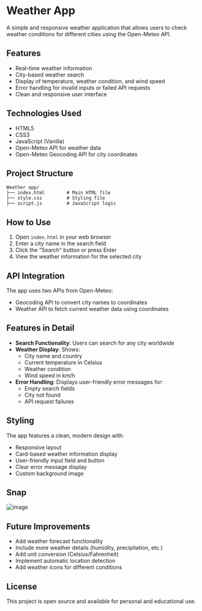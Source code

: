 # Weather App

A simple and responsive weather application that allows users to check weather conditions for different cities using the Open-Meteo API.

## Features

- Real-time weather information
- City-based weather search
- Display of temperature, weather condition, and wind speed
- Error handling for invalid inputs or failed API requests
- Clean and responsive user interface

## Technologies Used

- HTML5
- CSS3
- JavaScript (Vanilla)
- Open-Meteo API for weather data
- Open-Meteo Geocoding API for city coordinates

## Project Structure

```plaintext
Weather app/
├── index.html        # Main HTML file
├── style.css         # Styling file
├── script.js         # JavaScript logic

```

## How to Use

1. Open `index.html` in your web browser
2. Enter a city name in the search field
3. Click the "Search" button or press Enter
4. View the weather information for the selected city

## API Integration

The app uses two APIs from Open-Meteo:
- Geocoding API to convert city names to coordinates
- Weather API to fetch current weather data using coordinates

## Features in Detail

- **Search Functionality**: Users can search for any city worldwide
- **Weather Display**: Shows:
  - City name and country
  - Current temperature in Celsius
  - Weather condition
  - Wind speed in km/h
- **Error Handling**: Displays user-friendly error messages for:
  - Empty search fields
  - City not found
  - API request failures

## Styling

The app features a clean, modern design with:
- Responsive layout
- Card-based weather information display
- User-friendly input field and button
- Clear error message display
- Custom background image

## Snap
![image](https://github.com/user-attachments/assets/5f41b475-c1ce-4e6e-8bd8-9df9110cf494)


## Future Improvements

- Add weather forecast functionality
- Include more weather details (humidity, precipitation, etc.)
- Add unit conversion (Celsius/Fahrenheit)
- Implement automatic location detection
- Add weather icons for different conditions

## License

This project is open source and available for personal and educational use.

        
